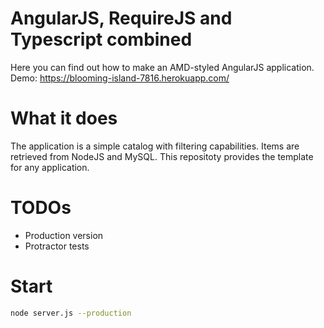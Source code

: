 # AngularJS, RequireJS and Typescript combined
Here you can find out how to make an AMD-styled AngularJS application. Demo: https://blooming-island-7816.herokuapp.com/
# What it does
The application is a simple catalog with filtering capabilities. Items are retrieved from NodeJS and MySQL.
This repositoty provides the template for any application.
# TODOs

  - Production version
  - Protractor tests

# Start

```sh
node server.js --production
```
